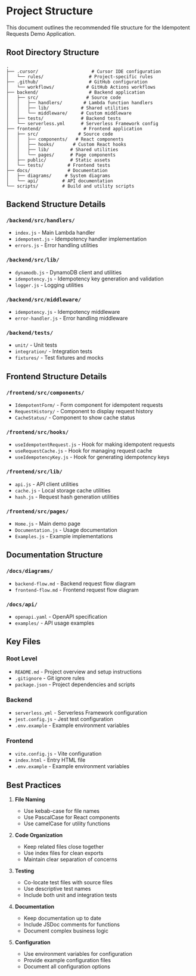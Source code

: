 # Project Structure

This document outlines the recommended file structure for the Idempotent Requests Demo Application.

## Root Directory Structure

```
.
├── .cursor/                    # Cursor IDE configuration
│   └── rules/                 # Project-specific rules
├── .github/                   # GitHub configuration
│   └── workflows/            # GitHub Actions workflows
├── backend/                   # Backend application
│   ├── src/                  # Source code
│   │   ├── handlers/        # Lambda function handlers
│   │   ├── lib/            # Shared utilities
│   │   └── middleware/     # Custom middleware
│   ├── tests/              # Backend tests
│   └── serverless.yml      # Serverless Framework config
├── frontend/                # Frontend application
│   ├── src/               # Source code
│   │   ├── components/   # React components
│   │   ├── hooks/       # Custom React hooks
│   │   ├── lib/        # Shared utilities
│   │   └── pages/      # Page components
│   ├── public/         # Static assets
│   └── tests/         # Frontend tests
├── docs/              # Documentation
│   ├── diagrams/     # System diagrams
│   └── api/         # API documentation
└── scripts/         # Build and utility scripts
```

## Backend Structure Details

### `/backend/src/handlers/`
- `index.js` - Main Lambda handler
- `idempotent.js` - Idempotency handler implementation
- `errors.js` - Error handling utilities

### `/backend/src/lib/`
- `dynamodb.js` - DynamoDB client and utilities
- `idempotency.js` - Idempotency key generation and validation
- `logger.js` - Logging utilities

### `/backend/src/middleware/`
- `idempotency.js` - Idempotency middleware
- `error-handler.js` - Error handling middleware

### `/backend/tests/`
- `unit/` - Unit tests
- `integration/` - Integration tests
- `fixtures/` - Test fixtures and mocks

## Frontend Structure Details

### `/frontend/src/components/`
- `IdempotentForm/` - Form component for idempotent requests
- `RequestHistory/` - Component to display request history
- `CacheStatus/` - Component to show cache status

### `/frontend/src/hooks/`
- `useIdempotentRequest.js` - Hook for making idempotent requests
- `useRequestCache.js` - Hook for managing request cache
- `useIdempotencyKey.js` - Hook for generating idempotency keys

### `/frontend/src/lib/`
- `api.js` - API client utilities
- `cache.js` - Local storage cache utilities
- `hash.js` - Request hash generation utilities

### `/frontend/src/pages/`
- `Home.js` - Main demo page
- `Documentation.js` - Usage documentation
- `Examples.js` - Example implementations

## Documentation Structure

### `/docs/diagrams/`
- `backend-flow.md` - Backend request flow diagram
- `frontend-flow.md` - Frontend request flow diagram

### `/docs/api/`
- `openapi.yaml` - OpenAPI specification
- `examples/` - API usage examples

## Key Files

### Root Level
- `README.md` - Project overview and setup instructions
- `.gitignore` - Git ignore rules
- `package.json` - Project dependencies and scripts

### Backend
- `serverless.yml` - Serverless Framework configuration
- `jest.config.js` - Jest test configuration
- `.env.example` - Example environment variables

### Frontend
- `vite.config.js` - Vite configuration
- `index.html` - Entry HTML file
- `.env.example` - Example environment variables

## Best Practices

1. **File Naming**
   - Use kebab-case for file names
   - Use PascalCase for React components
   - Use camelCase for utility functions

2. **Code Organization**
   - Keep related files close together
   - Use index files for clean exports
   - Maintain clear separation of concerns

3. **Testing**
   - Co-locate test files with source files
   - Use descriptive test names
   - Include both unit and integration tests

4. **Documentation**
   - Keep documentation up to date
   - Include JSDoc comments for functions
   - Document complex business logic

5. **Configuration**
   - Use environment variables for configuration
   - Provide example configuration files
   - Document all configuration options 